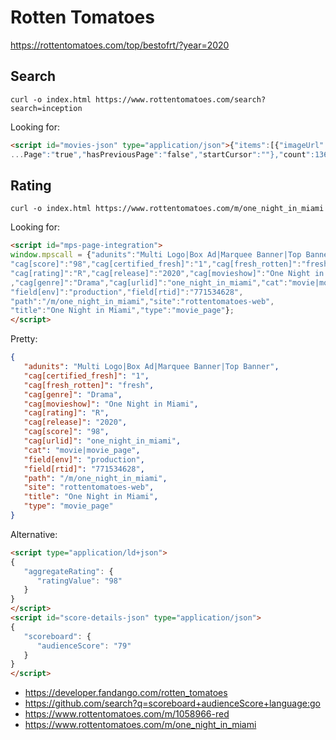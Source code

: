 # Rotten Tomatoes

https://rottentomatoes.com/top/bestofrt/?year=2020

## Search

~~~
curl -o index.html https://www.rottentomatoes.com/search?search=inception
~~~

Looking for:

~~~html
<script id="movies-json" type="application/json">{"items":[{"imageUrl":"https:...
...Page":"true","hasPreviousPage":"false","startCursor":""},"count":136}</script>
~~~

## Rating

~~~
curl -o index.html https://www.rottentomatoes.com/m/one_night_in_miami
~~~

Looking for:

~~~html
<script id="mps-page-integration">
window.mpscall = {"adunits":"Multi Logo|Box Ad|Marquee Banner|Top Banner",
"cag[score]":"98","cag[certified_fresh]":"1","cag[fresh_rotten]":"fresh",
"cag[rating]":"R","cag[release]":"2020","cag[movieshow]":"One Night in Miami"
,"cag[genre]":"Drama","cag[urlid]":"one_night_in_miami","cat":"movie|movie_page",
"field[env]":"production","field[rtid]":"771534628",
"path":"/m/one_night_in_miami","site":"rottentomatoes-web",
"title":"One Night in Miami","type":"movie_page"};
</script>
~~~

Pretty:

~~~json
{
   "adunits": "Multi Logo|Box Ad|Marquee Banner|Top Banner",
   "cag[certified_fresh]": "1",
   "cag[fresh_rotten]": "fresh",
   "cag[genre]": "Drama",
   "cag[movieshow]": "One Night in Miami",
   "cag[rating]": "R",
   "cag[release]": "2020",
   "cag[score]": "98",
   "cag[urlid]": "one_night_in_miami",
   "cat": "movie|movie_page",
   "field[env]": "production",
   "field[rtid]": "771534628",
   "path": "/m/one_night_in_miami",
   "site": "rottentomatoes-web",
   "title": "One Night in Miami",
   "type": "movie_page"
}
~~~

Alternative:

~~~html
<script type="application/ld+json">
{
   "aggregateRating": {
      "ratingValue": "98"
   }
}
</script>
<script id="score-details-json" type="application/json">
{
   "scoreboard": {
      "audienceScore": "79"
   }
}
</script>
~~~

- <https://developer.fandango.com/rotten_tomatoes>
- <https://github.com/search?q=scoreboard+audienceScore+language:go>
- <https://www.rottentomatoes.com/m/1058966-red>
- <https://www.rottentomatoes.com/m/one_night_in_miami>
